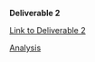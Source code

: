 **Deliverable 2**



[Link to Deliverable 2](https://docs.google.com/document/d/1viDiADyF3gwu9BNolkaJJyHekuian4huXq8hKGsTGRs/edit?usp=sharing)

[Analysis](https://github.com/rabdullahi/ITCS6100Project/blob/main/Deliverable%202.ipynb)

